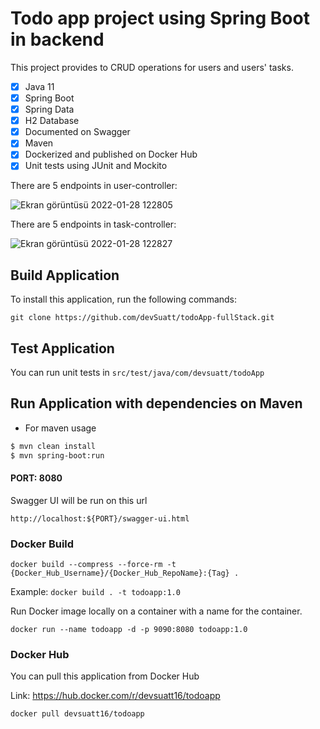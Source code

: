 
# Todo app project using Spring Boot in backend

This project provides to CRUD operations for users and users' tasks.

- [x] Java 11
- [x] Spring Boot
- [x] Spring Data
- [x] H2 Database
- [x] Documented on Swagger
- [x] Maven
- [x] Dockerized and published on Docker Hub
- [x] Unit tests using JUnit and Mockito

There are 5 endpoints in user-controller:

![Ekran görüntüsü 2022-01-28 122805](https://user-images.githubusercontent.com/81221395/151521861-630fc30f-6ffe-4ecb-b725-edf00ed91b8d.png)

There are 5 endpoints in task-controller:

![Ekran görüntüsü 2022-01-28 122827](https://user-images.githubusercontent.com/81221395/151521882-88fe53d2-42b6-4a6b-b863-e0716fe166de.png)

## Build Application

To install this application, run the following commands:

```git
git clone https://github.com/devSuatt/todoApp-fullStack.git
```

## Test Application

You can run unit tests in `src/test/java/com/devsuatt/todoApp`

## Run Application with dependencies on Maven

- For maven usage

```xml
$ mvn clean install
$ mvn spring-boot:run
```

#### PORT: 8080

Swagger UI will be run on this url

`http://localhost:${PORT}/swagger-ui.html`

### Docker Build

`docker build --compress --force-rm -t {Docker_Hub_Username}/{Docker_Hub_RepoName}:{Tag} .`

Example: `docker build . -t todoapp:1.0`

Run Docker image locally on a container with a name for the container.

`docker run --name todoapp -d -p 9090:8080 todoapp:1.0`

### Docker Hub

You can pull this application from Docker Hub

Link: https://hub.docker.com/r/devsuatt16/todoapp

`docker pull devsuatt16/todoapp`

